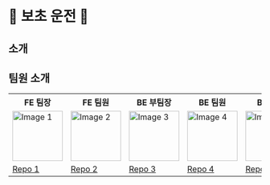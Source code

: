 # 🚗 보초 운전 🚕
## 소개

## 팀원 소개
<table>
  <tr>
    <th>FE 팀장</th>
    <th>FE 팀원</th>
    <th>BE 부팀장</th>
    <th>BE 팀원</th>
    <th>BE 팀원</th>
  </tr>
  <tr>
    <td><img src="image1_url" alt="Image 1" width="100"></td>
    <td><img src="image2_url" alt="Image 2" width="100"></td>
    <td><img src="image3_url" alt="Image 3" width="100"></td>
    <td><img src="image4_url" alt="Image 4" width="100"></td>
    <td><img src="image5_url" alt="Image 5" width="100"></td>
  </tr>
  <tr>
    <td><a href="https://github.com/user/repo1">Repo 1</a></td>
    <td><a href="https://github.com/user/repo2">Repo 2</a></td>
    <td><a href="https://github.com/user/repo3">Repo 3</a></td>
    <td><a href="https://github.com/user/repo4">Repo 4</a></td>
    <td><a href="https://github.com/user/repo5">Repo 5</a></td>
  </tr>
</table>
